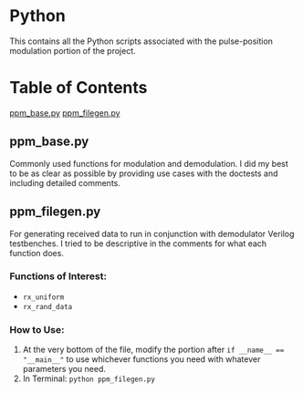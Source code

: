 # Python
This contains all the Python scripts associated with the pulse-position modulation portion of the project.

# Table of Contents
[ppm_base.py](#ppm_base)
[ppm_filegen.py](#ppm_filegen)

<a name="ppm_base"></a>
## ppm_base.py
Commonly used functions for modulation and demodulation. I did my best to be as clear as possible by providing use cases with the doctests and including detailed comments.

<a name="ppm_filegen"></a>
## ppm_filegen.py
For generating received data to run in conjunction with demodulator Verilog testbenches. I tried to be descriptive in the comments for what each function does.
### Functions of Interest:
* `rx_uniform`
* `rx_rand_data`
### How to Use:
1. At the very bottom of the file, modify the portion after `if __name__ == "__main__"` to use whichever functions you need with whatever parameters you need.
2. In Terminal: `python ppm_filegen.py`
